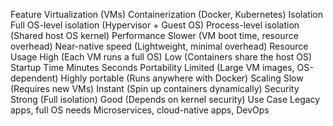 
Feature 	        Virtualization (VMs)	                            Containerization (Docker, Kubernetes)
Isolation	   Full OS-level isolation (Hypervisor + Guest OS)	   Process-level isolation (Shared host OS kernel)
Performance	   Slower (VM boot time, resource overhead)	           Near-native speed (Lightweight, minimal overhead)
Resource Usage	 High (Each VM runs a full OS)	                          Low (Containers share the host OS)
Startup Time	         Minutes	                                                  Seconds
Portability	    Limited (Large VM images, OS-dependent)	                  Highly portable (Runs anywhere with Docker)
Scaling	          Slow (Requires new VMs)	                              Instant (Spin up containers dynamically)
Security	       Strong (Full isolation)	                                Good (Depends on kernel security)
Use Case	Legacy apps, full OS needs	                                 Microservices, cloud-native apps, DevOps




